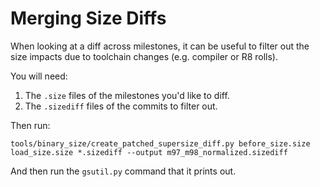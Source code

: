 # Merging Size Diffs

When looking at a diff across milestones, it can be useful to filter out the
size impacts due to toolchain changes (e.g. compiler or R8 rolls).

You will need:
1) The `.size` files of the milestones you'd like to diff.
2) The `.sizediff` files of the commits to filter out.

Then run:

```
tools/binary_size/create_patched_supersize_diff.py before_size.size load_size.size *.sizediff --output m97_m98_normalized.sizediff
```

And then run the `gsutil.py` command that it prints out.
